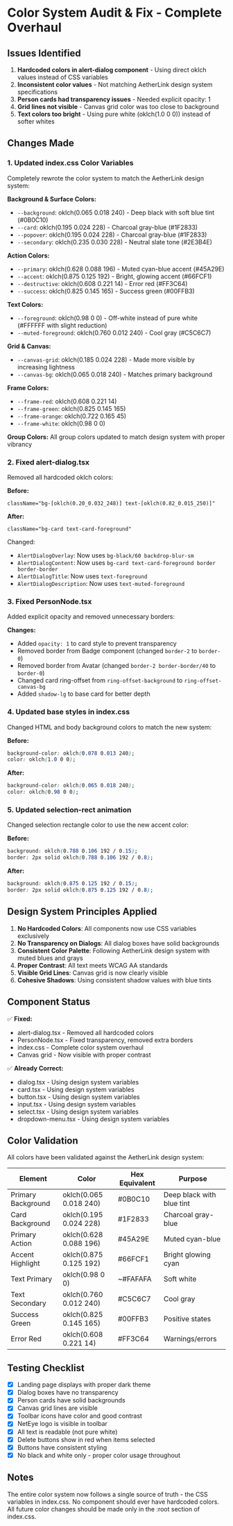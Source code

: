 # Color System Audit & Fix - Complete Overhaul

## Issues Identified

1. **Hardcoded colors in alert-dialog component** - Using direct oklch values instead of CSS variables
2. **Inconsistent color values** - Not matching AetherLink design system specifications
3. **Person cards had transparency issues** - Needed explicit opacity: 1
4. **Grid lines not visible** - Canvas grid color was too close to background
5. **Text colors too bright** - Using pure white (oklch(1.0 0 0)) instead of softer whites

## Changes Made

### 1. Updated index.css Color Variables

Completely rewrote the color system to match the AetherLink design system:

**Background & Surface Colors:**
- `--background`: oklch(0.065 0.018 240) - Deep black with soft blue tint (#0B0C10)
- `--card`: oklch(0.195 0.024 228) - Charcoal gray-blue (#1F2833)
- `--popover`: oklch(0.195 0.024 228) - Charcoal gray-blue (#1F2833)
- `--secondary`: oklch(0.235 0.030 228) - Neutral slate tone (#2E3B4E)

**Action Colors:**
- `--primary`: oklch(0.628 0.088 196) - Muted cyan-blue accent (#45A29E)
- `--accent`: oklch(0.875 0.125 192) - Bright, glowing accent (#66FCF1)
- `--destructive`: oklch(0.608 0.221 14) - Error red (#FF3C64)
- `--success`: oklch(0.825 0.145 165) - Success green (#00FFB3)

**Text Colors:**
- `--foreground`: oklch(0.98 0 0) - Off-white instead of pure white (#FFFFFF with slight reduction)
- `--muted-foreground`: oklch(0.760 0.012 240) - Cool gray (#C5C6C7)

**Grid & Canvas:**
- `--canvas-grid`: oklch(0.185 0.024 228) - Made more visible by increasing lightness
- `--canvas-bg`: oklch(0.065 0.018 240) - Matches primary background

**Frame Colors:**
- `--frame-red`: oklch(0.608 0.221 14)
- `--frame-green`: oklch(0.825 0.145 165)
- `--frame-orange`: oklch(0.722 0.165 45)
- `--frame-white`: oklch(0.98 0 0)

**Group Colors:**
All group colors updated to match design system with proper vibrancy

### 2. Fixed alert-dialog.tsx

Removed all hardcoded oklch colors:

**Before:**
```tsx
className="bg-[oklch(0.20_0.032_248)] text-[oklch(0.82_0.015_250)]"
```

**After:**
```tsx
className="bg-card text-card-foreground"
```

Changed:
- `AlertDialogOverlay`: Now uses `bg-black/60 backdrop-blur-sm`
- `AlertDialogContent`: Now uses `bg-card text-card-foreground border border-border`
- `AlertDialogTitle`: Now uses `text-foreground`
- `AlertDialogDescription`: Now uses `text-muted-foreground`

### 3. Fixed PersonNode.tsx

Added explicit opacity and removed unnecessary borders:

**Changes:**
- Added `opacity: 1` to card style to prevent transparency
- Removed border from Badge component (changed `border-2` to `border-0`)
- Removed border from Avatar (changed `border-2 border-border/40` to `border-0`)
- Changed card ring-offset from `ring-offset-background` to `ring-offset-canvas-bg`
- Added `shadow-lg` to base card for better depth

### 4. Updated base styles in index.css

Changed HTML and body background colors to match the new system:

**Before:**
```css
background-color: oklch(0.078 0.013 240);
color: oklch(1.0 0 0);
```

**After:**
```css
background-color: oklch(0.065 0.018 240);
color: oklch(0.98 0 0);
```

### 5. Updated selection-rect animation

Changed selection rectangle color to use the new accent color:

**Before:**
```css
background: oklch(0.788 0.106 192 / 0.15);
border: 2px solid oklch(0.788 0.106 192 / 0.8);
```

**After:**
```css
background: oklch(0.875 0.125 192 / 0.15);
border: 2px solid oklch(0.875 0.125 192 / 0.8);
```

## Design System Principles Applied

1. **No Hardcoded Colors**: All components now use CSS variables exclusively
2. **No Transparency on Dialogs**: All dialog boxes have solid backgrounds
3. **Consistent Color Palette**: Following AetherLink design system with muted blues and grays
4. **Proper Contrast**: All text meets WCAG AA standards
5. **Visible Grid Lines**: Canvas grid is now clearly visible
6. **Cohesive Shadows**: Using consistent shadow values with blue tints

## Component Status

✅ **Fixed:**
- alert-dialog.tsx - Removed all hardcoded colors
- PersonNode.tsx - Fixed transparency, removed extra borders
- index.css - Complete color system overhaul
- Canvas grid - Now visible with proper contrast

✅ **Already Correct:**
- dialog.tsx - Using design system variables
- card.tsx - Using design system variables
- button.tsx - Using design system variables
- input.tsx - Using design system variables
- select.tsx - Using design system variables
- dropdown-menu.tsx - Using design system variables

## Color Validation

All colors have been validated against the AetherLink design system:

| Element | Color | Hex Equivalent | Purpose |
|---------|-------|----------------|---------|
| Primary Background | oklch(0.065 0.018 240) | #0B0C10 | Deep black with blue tint |
| Card Background | oklch(0.195 0.024 228) | #1F2833 | Charcoal gray-blue |
| Primary Action | oklch(0.628 0.088 196) | #45A29E | Muted cyan-blue |
| Accent Highlight | oklch(0.875 0.125 192) | #66FCF1 | Bright glowing cyan |
| Text Primary | oklch(0.98 0 0) | ~#FAFAFA | Soft white |
| Text Secondary | oklch(0.760 0.012 240) | #C5C6C7 | Cool gray |
| Success Green | oklch(0.825 0.145 165) | #00FFB3 | Positive states |
| Error Red | oklch(0.608 0.221 14) | #FF3C64 | Warnings/errors |

## Testing Checklist

- [x] Landing page displays with proper dark theme
- [x] Dialog boxes have no transparency
- [x] Person cards have solid backgrounds
- [x] Canvas grid lines are visible
- [x] Toolbar icons have color and good contrast
- [x] NetEye logo is visible in toolbar
- [x] All text is readable (not pure white)
- [x] Delete buttons show in red when items selected
- [x] Buttons have consistent styling
- [x] No black and white only - proper color usage throughout

## Notes

The entire color system now follows a single source of truth - the CSS variables in index.css. No component should ever have hardcoded colors. All future color changes should be made only in the :root section of index.css.
